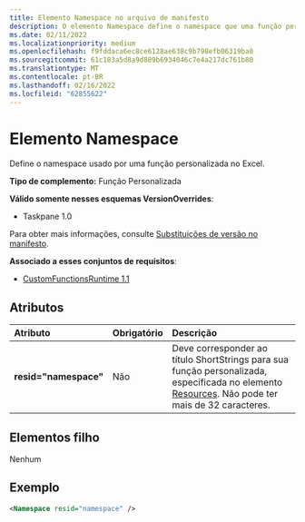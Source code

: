 ```yaml
---
title: Elemento Namespace no arquivo de manifesto
description: O elemento Namespace define o namespace que uma função personalizada usa em Excel.
ms.date: 02/11/2022
ms.localizationpriority: medium
ms.openlocfilehash: f9fddaca6ec8ce6128ae638c9b798efb06319ba0
ms.sourcegitcommit: 61c183a5d8a9d889b6934046c7e4a217dc761b80
ms.translationtype: MT
ms.contentlocale: pt-BR
ms.lasthandoff: 02/16/2022
ms.locfileid: "62855622"
---
```

# <a name="namespace-element"></a>Elemento Namespace

Define o namespace usado por uma função personalizada no Excel.

**Tipo de complemento:** Função Personalizada

**Válido somente nesses esquemas VersionOverrides**:

- Taskpane 1.0

Para obter mais informações, consulte [Substituições de versão no manifesto](../../develop/add-in-manifests.md#version-overrides-in-the-manifest).

**Associado a esses conjuntos de requisitos**:

- [CustomFunctionsRuntime 1.1](../requirement-sets/custom-functions-requirement-sets.md)

## <a name="attributes"></a>Atributos

|  Atributo  |  Obrigatório  |  Descrição  |
|:-----|:-----|:-----|
|  **resid="namespace"**  |  Não  | Deve corresponder ao título ShortStrings para sua função personalizada, especificada no elemento [Resources](resources.md). Não pode ter mais de 32 caracteres. |

## <a name="child-elements"></a>Elementos filho

Nenhum

## <a name="example"></a>Exemplo

```xml
<Namespace resid="namespace" />
```
